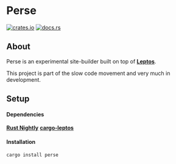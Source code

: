 
# Perse

[![crates.io](https://img.shields.io/crates/v/perse.svg)](https://crates.io/crates/perse) [![docs.rs](https://docs.rs/perse/badge.svg)](https://docs.rs/perse)

## About

Perse is an experimental site-builder built on top of [**Leptos**](https://github.com/leptos-rs/leptos).

This project is part of the slow code movement and very much in development.
<br>

## Setup

#### Dependencies

[**Rust Nightly**](https://rust-lang.github.io/rustup/concepts/channels.html)
[**cargo-leptos**](https://github.com/leptos-rs/cargo-leptos)

#### Installation

```
cargo install perse
```
